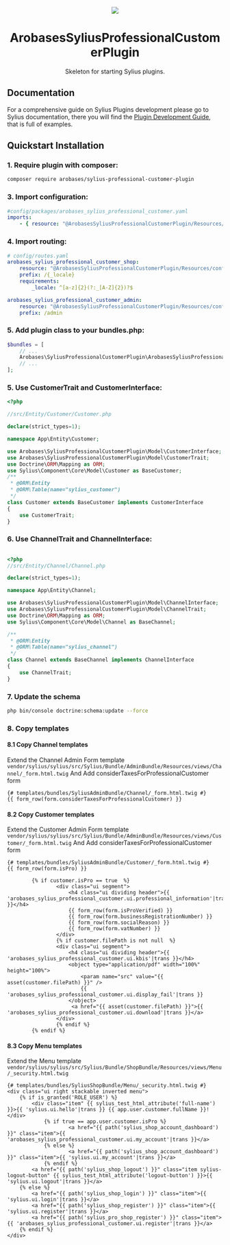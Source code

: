 <p align="center">
    <a href="https://sylius.com" target="_blank">
        <img src="https://demo.sylius.com/assets/shop/img/logo.png" />
    </a>
</p>

<h1 align="center">ArobasesSyliusProfessionalCustomerPlugin</h1>

<p align="center">Skeleton for starting Sylius plugins.</p>

## Documentation

For a comprehensive guide on Sylius Plugins development please go to Sylius documentation,
there you will find the <a href="https://docs.sylius.com/en/latest/plugin-development-guide/index.html">Plugin Development Guide</a>, that is full of examples.

## Quickstart Installation

### 1. Require plugin with composer:
```sh
composer require arobases/sylius-professional-customer-plugin
```
### 3. Import configuration:
```yml
#config/packages/arobases_sylius_professional_customer.yaml
imports:
    - { resource: "@ArobasesSyliusProfessionalCustomerPlugin/Resources/config/config.yaml" }
```

### 4. Import routing:
```yml
# config/routes.yaml
arobases_sylius_professional_customer_shop:
    resource: "@ArobasesSyliusProfessionalCustomerPlugin/Resources/config/shop_routing.yml"
    prefix: /{_locale}
    requirements:
        _locale: ^[a-z]{2}(?:_[A-Z]{2})?$

arobases_sylius_professional_customer_admin:
    resource: "@ArobasesSyliusProfessionalCustomerPlugin/Resources/config/admin_routing.yml"
    prefix: /admin

```
### 5. Add plugin class to your bundles.php:
```php
$bundles = [
    // ...
    Arobases\SyliusProfessionalCustomerPlugin\ArobasesSyliusProfessionalCustomerPlugin::class => ['all' => true],
    // ...
];
```
### 5. Use CustomerTrait and CustomerInterface:
```php
<?php

//src/Entity/Customer/Customer.php

declare(strict_types=1);

namespace App\Entity\Customer;

use Arobases\SyliusProfessionalCustomerPlugin\Model\CustomerInterface;
use Arobases\SyliusProfessionalCustomerPlugin\Model\CustomerTrait;
use Doctrine\ORM\Mapping as ORM;
use Sylius\Component\Core\Model\Customer as BaseCustomer;
/**
 * @ORM\Entity
 * @ORM\Table(name="sylius_customer")
 */
class Customer extends BaseCustomer implements CustomerInterface
{
    use CustomerTrait;
}

```
### 6. Use ChannelTrait and ChannelInterface:

```php

<?php
//src/Entity/Channel/Channel.php

declare(strict_types=1);

namespace App\Entity\Channel;

use Arobases\SyliusProfessionalCustomerPlugin\Model\ChannelInterface;
use Arobases\SyliusProfessionalCustomerPlugin\Model\ChannelTrait;
use Doctrine\ORM\Mapping as ORM;
use Sylius\Component\Core\Model\Channel as BaseChannel;

/**
 * @ORM\Entity
 * @ORM\Table(name="sylius_channel")
 */
class Channel extends BaseChannel implements ChannelInterface
{
    use ChannelTrait;
}
```
### 7. Update the schema

```bash
php bin/console doctrine:schema:update --force
```
### 8. Copy templates

#### 8.1 Copy Channel templates

Extend the Channel Admin Form template 
`vendor/sylius/sylius/src/Sylius/Bundle/AdminBundle/Resources/views/Channel/_form.html.twig`
And Add considerTaxesForProfessionalCustomer form
```twig
{# templates/bundles/SyliusAdminBundle/Channel/_form.html.twig #}
{{ form_row(form.considerTaxesForProfessionalCustomer) }}
```

#### 8.2 Copy Customer templates

Extend the Customer Admin Form template
`vendor/sylius/sylius/src/Sylius/Bundle/AdminBundle/Resources/views/Customer/_form.html.twig`
And Add considerTaxesForProfessionalCustomer form
```twig
{# templates/bundles/SyliusAdminBundle/Customer/_form.html.twig #}
{{ form_row(form.isPro) }}
```

```twig
        {% if customer.isPro == true  %}
                <div class="ui segment">
                    <h4 class="ui dividing header">{{ 'arobases_sylius_professional_customer.ui.professional_information'|trans }}</h4>
                    {{ form_row(form.isProVerified) }}
                    {{ form_row(form.businessRegistrationNumber) }}
                    {{ form_row(form.socialReason) }}
                    {{ form_row(form.vatNumber) }}
                </div>
                {% if customer.filePath is not null  %}
                <div class="ui segment">
                    <h4 class="ui dividing header">{{ 'arobases_sylius_professional_customer.ui.kbis'|trans }}</h4>
                    <object type="application/pdf" width="100%" height="100%">
                        <param name="src" value="{{ asset(customer.filePath) }}" />
                        {{ 'arobases_sylius_professional_customer.ui.display_fail'|trans }}
                    </object>
                     <a href="{{ asset(customer.filePath) }}">{{ 'arobases_sylius_professional_customer.ui.download'|trans }}</a>
                </div>
                {% endif %}
        {% endif %}

```

#### 8.3 Copy Menu templates
Extend the Menu template
`vendor/sylius/sylius/src/Sylius/Bundle/ShopBundle/Resources/views/Menu/_security.html.twig`
```twig
{# templates/bundles/SyliusShopBundle/Menu/_security.html.twig #}
<div class="ui right stackable inverted menu">
    {% if is_granted('ROLE_USER') %}
        <div class="item" {{ sylius_test_html_attribute('full-name') }}>{{ 'sylius.ui.hello'|trans }} {{ app.user.customer.fullName }}!</div>
            {% if true == app.user.customer.isPro %}
                    <a href="{{ path('sylius_shop_account_dashboard') }}" class="item">{{ 'arobases_sylius_professional_customer.ui.my_account'|trans }}</a>
            {% else %}
                    <a href="{{ path('sylius_shop_account_dashboard') }}" class="item">{{ 'sylius.ui.my_account'|trans }}</a>
            {% endif %}
        <a href="{{ path('sylius_shop_logout') }}" class="item sylius-logout-button" {{ sylius_test_html_attribute('logout-button') }}>{{ 'sylius.ui.logout'|trans }}</a>
    {% else %}
        <a href="{{ path('sylius_shop_login') }}" class="item">{{ 'sylius.ui.login'|trans }}</a>
        <a href="{{ path('sylius_shop_register') }}" class="item">{{ 'sylius.ui.register'|trans }}</a>
        <a href="{{ path('sylius_pro_shop_register') }}" class="item">{{ 'arobases_sylius_professional_customer.ui.register'|trans }}</a>
    {% endif %}
</div>
```
